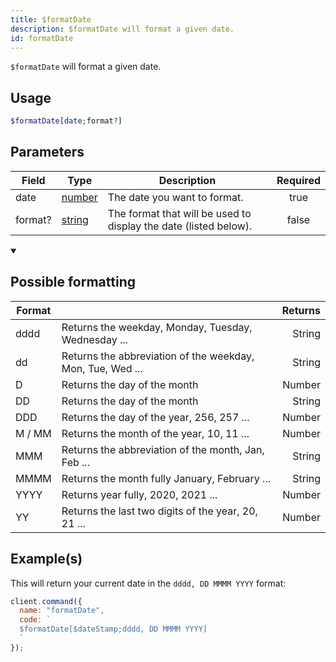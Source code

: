 ```yaml
---
title: $formatDate
description: $formatDate will format a given date.
id: formatDate
---
```


`$formatDate` will format a given date.

## Usage

```php
$formatDate[date;format?]
```

## Parameters

| Field   | Type                                                                                              | Description                                                      | Required |
| ------- | ------------------------------------------------------------------------------------------------- | ---------------------------------------------------------------- | :------: |
| date    | [number](https://developer.mozilla.org/en-US/docs/Web/JavaScript/Reference/Global_Objects/Number) | The date you want to format.                                     |   true   |
| format? | [string](https://developer.mozilla.org/en-US/docs/Web/JavaScript/Reference/Global_Objects/String) | The format that will be used to display the date (listed below). |  false   |

<details open>
  <summary> <h2> Possible formatting </h2></summary>

| Format |                                                            | Returns |
| ------ | ---------------------------------------------------------- | ------: |
| dddd   | Returns the weekday, Monday, Tuesday, Wednesday ...        |  String |
| dd     | Returns the abbreviation of the weekday, Mon, Tue, Wed ... |  String |
| D      | Returns the day of the month                               |  Number |
| DD     | Returns the day of the month                               |  String |
| DDD    | Returns the day of the year, 256, 257 ...                  |  Number |
| M / MM | Returns the month of the year, 10, 11 ...                  |  Number |
| MMM    | Returns the abbreviation of the month, Jan, Feb ...        |  String |
| MMMM   | Returns the month fully January, February ...              |  String |
| YYYY   | Returns year fully, 2020, 2021 ...                         |  Number |
| YY     | Returns the last two digits of the year, 20, 21 ...        |  Number |

</details>

## Example(s)

This will return your current date in the `dddd, DD MMMM YYYY` format:

```javascript
client.command({
  name: "formatDate",
  code: `
  $formatDate[$dateStamp;dddd, DD MMMM YYYY]
  `
});
```
